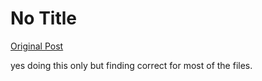 # No Title

[Original Post](https://discourse.onlinedegree.iitm.ac.in/t/164277/527)

<p>yes doing this only but finding correct for most of the files.</p>